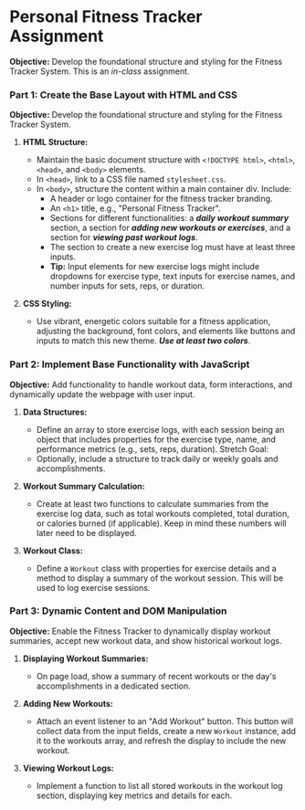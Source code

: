 
# Personal Fitness Tracker Assignment

**Objective:** Develop the foundational structure and styling for the Fitness Tracker System. This is an _in-class_ assignment.

### Part 1: Create the Base Layout with HTML and CSS

**Objective:** Develop the foundational structure and styling for the Fitness Tracker System.

1. **HTML Structure:**
   - Maintain the basic document structure with `<!DOCTYPE html>`, `<html>`, `<head>`, and `<body>` elements.
   - In `<head>`, link to a CSS file named `stylesheet.css`.
   - In `<body>`, structure the content within a main container div. Include:
     - A header or logo container for the fitness tracker branding.
     - An `<h1>` title, e.g., "Personal Fitness Tracker".
     - Sections for different functionalities: a **_daily workout summary_** section, a section for **_adding new workouts or exercises_**, and a section for **_viewing past workout logs_**.
     - The section to create a new exercise log must have at least three inputs.
      - **Tip:** Input elements for new exercise logs might include dropdowns for exercise type, text inputs for exercise names, and number inputs for sets, reps, or duration.

2. **CSS Styling:**
   - Use vibrant, energetic colors suitable for a fitness application, adjusting the background, font colors, and elements like buttons and inputs to match this new theme. **_Use at least two colors_**.

### Part 2: Implement Base Functionality with JavaScript

**Objective:** Add functionality to handle workout data, form interactions, and dynamically update the webpage with user input.

1. **Data Structures:**
   - Define an array to store exercise logs, with each session being an object that includes properties for the exercise type, name, and performance metrics (e.g., sets, reps, duration).
Stretch Goal: 
   - Optionally, include a structure to track daily or weekly goals and accomplishments.

2. **Workout Summary Calculation:**
   - Create at least two functions to calculate summaries from the exercise log data, such as total workouts completed, total duration, or calories burned (if applicable). Keep in mind these numbers will later need to be displayed.

3. **Workout Class:**
   - Define a `Workout` class with properties for exercise details and a method to display a summary of the workout session. This will be used to log exercise sessions.

### Part 3: Dynamic Content and DOM Manipulation

**Objective:** Enable the Fitness Tracker to dynamically display workout summaries, accept new workout data, and show historical workout logs.

1. **Displaying Workout Summaries:**
   - On page load, show a summary of recent workouts or the day's accomplishments in a dedicated section.

2. **Adding New Workouts:**
   - Attach an event listener to an "Add Workout" button. This button will collect data from the input fields, create a new `Workout` instance, add it to the workouts array, and refresh the display to include the new workout.

3. **Viewing Workout Logs:**
   - Implement a function to list all stored workouts in the workout log section, displaying key metrics and details for each.
